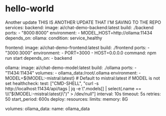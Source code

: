 # hello-world

Another update
THIS IS ANOTHER UPDATE THAT I'M SAVING TO THE REPO
services:
  backend:
    image: ai/chat-demo-backend:latest
    build: ./backend
    ports:
      - "8000:8000"
    environment:
      - MODEL_HOST=http://ollama:11434
    depends_on:
      ollama:
        condition: service_healthy

  frontend:
    image: ai/chat-demo-frontend:latest
    build: ./frontend
    ports:
      - "3000:3000"
    environment:
      - PORT=3000
      - HOST=0.0.0.0
    command: npm run start
    depends_on:
      - backend

  ollama:
    image: ai/chat-demo-model:latest
    build: ./ollama
    ports:
      - "11434:11434"
    volumes:
      - ollama_data:/root/.ollama
    environment: 
      - MODEL=${MODEL:-mistral:latest} # Default to mistral:latest if MODEL is not set
    healthcheck:
      test: ["CMD-SHELL", "curl -s http://localhost:11434/api/tags | jq -e \".models[] | select(.name == \\\"${MODEL:-mistral:latest}\\\")\" > /dev/null"]
      interval: 10s
      timeout: 5s
      retries: 50
      start_period: 600s
    deploy:
      resources:
        limits:
          memory: 8G

volumes:
  ollama_data:
    name: ollama_data
